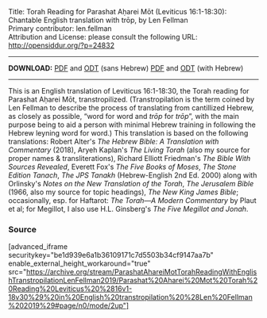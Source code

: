 <html>
<head></head>
<body>
Title: Torah Reading for Parashat Aḥarei Mōt (Leviticus 16:1-18:30): Chantable English translation with trōp, by Len Fellman<br />
Primary contributor: len.fellman<br />
Attribution and License: please consult the following URL: <a href="http://opensiddur.org/?p=24832">http://opensiddur.org/?p=24832</a>
<p />
<hr />

<strong>DOWNLOAD:</strong> 
<a href="https://archive.org/download/ParashatAhareiMotTorahReadingWithEnglishTranstropilationLenFellman2019/Parashat%20Aharei%20Mot%20Torah%20Reading%20Leviticus%20%2816v1-18v30%29%20in%20English%20transtropilation%20%28Len%20Fellman%202019%29%20-%20english%20only.pdf">PDF</a> and <a href="https://archive.org/download/ParashatAhareiMotTorahReadingWithEnglishTranstropilationLenFellman2019/Parashat%20Aharei%20Mot%20Torah%20Reading%20Leviticus%20%2816v1-18v30%29%20in%20English%20transtropilation%20%28Len%20Fellman%202019%29%20-%20english%20only.odt">ODT</a> (sans Hebrew) 
<a href="https://archive.org/download/ParashatAhareiMotTorahReadingWithEnglishTranstropilationLenFellman2019/Parashat%20Aharei%20Mot%20Torah%20Reading%20Leviticus%20%2816v1-18v30%29%20in%20English%20transtropilation%20%28Len%20Fellman%202019%29.pdf">PDF</a> and <a href="https://archive.org/download/ParashatAhareiMotTorahReadingWithEnglishTranstropilationLenFellman2019/Parashat%20Aharei%20Mot%20Torah%20Reading%20Leviticus%20%2816v1-18v30%29%20in%20English%20transtropilation%20%28Len%20Fellman%202019%29.odt">ODT</a> (with Hebrew)


<hr />

This is an English translation of Leviticus 16:1-18:30, the Torah reading for Parashat Aḥarei Mōt, transtropilized. (Transtropilation is the term coined by Len Fellman to describe the process of translating from cantillized Hebrew, as closely as possible, “word for word and <em>trōp</em> for <em>trōp</em>”, with the main purpose being to aid a person with minimal Hebrew training in following the Hebrew leyning word for word.) This translation is based on the following translations: Robert Alter's <em>The Hebrew Bible: A Translation with Commentary</em> (2018), Aryeh Kaplan's <em>The Living Torah</em> (also my source for proper names & transliterations), Richard Elliott Friedman's <em>The Bible With Sources Revealed</em>, Everett Fox's <em>The Five Books of Moses</em>, <em>The Stone Edition Tanach</em>, <em>The JPS Tanakh</em> (Hebrew-English 2nd Ed. 2000) along with Orlinsky's <em>Notes on the New Translation of the Torah</em>, <em>The Jerusalem Bible</em> (1966, also my source for topic headings), <em>The New King James Bible</em>; occasionally, esp. for Haftarot: <em>The Torah—A Modern Commentary</em> by Plaut et al; for Megillot, I also use H.L. Ginsberg's <em>The Five Megillot and Jonah</em>.

<h3>Source</h3>

[advanced_iframe securitykey="be1d939e6a1b36109171c7d5503b34cf9147aa7b" enable_external_height_workaround="true" src="https://archive.org/stream/ParashatAhareiMotTorahReadingWithEnglishTranstropilationLenFellman2019/Parashat%20Aharei%20Mot%20Torah%20Reading%20Leviticus%20%2816v1-18v30%29%20in%20English%20transtropilation%20%28Len%20Fellman%202019%29#page/n0/mode/2up"]

</body>
</html>